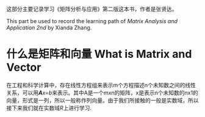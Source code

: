 这部分主要记录学习《矩阵分析与应用》第二版这本书，作者是张贤达。

This part be used to record the learning path of _Matrix Analysis and Application 2nd_ by Xianda Zhang.

# 什么是矩阵和向量 What is Matrix and Vector

在工程和科学计算中，存在线性方程组来表示m个方程描述n个未知数之间的线性关系，可以用***A**x=b*来表示。其中A是一个mxn的矩阵，x是表示n个未知数的nx1的向量，形式是一列，所以一般称作列向量。由于我们所接触的一般是实数域，所以接下来我们就在实数域$R$上进行学习.
